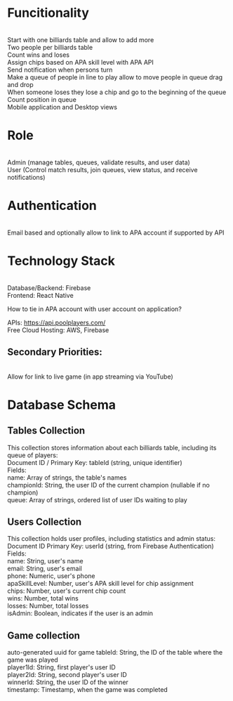 <h1>Funcitionality</h1><br>
Start with one billiards table and allow to add more<br>
Two people per billiards table<br>
Count wins and loses<br>
Assign chips based on APA skill level with APA API<br>
Send notification when persons turn<br>
Make a queue of people in line to play allow to move people in queue drag and drop<br>
When someone loses they lose a chip and go to the beginning of the queue<br>
Count position in queue<br>
Mobile application and Desktop views<br>

<h1>Role</h1><br>
Admin (manage tables, queues, validate results, and user data)<br>
User (Control match results, join queues, view status, and receive notifications)<br>

<h1>Authentication</h1><br>
Email based and optionally allow to link to APA account if supported by API<br>

<h1>Technology Stack</h1><br>
Database/Backend: Firebase<br>
Frontend: React Native<br>

How to tie in APA account with user account on application?

APIs: https://api.poolplayers.com/<br>
Free Cloud Hosting: AWS, Firebase<br>

<h2>Secondary Priorities:</h2><br>
Allow for link to live game (in app streaming via YouTube)<br>
<h1>Database Schema</h1>
<h2>Tables Collection</h2>
This collection stores information about each billiards table, including its queue of players:<br>
Document ID / Primary Key: tableId (string, unique identifier)<br>
Fields:<br>
name: Array of strings, the table's names<br>
championId: String, the user ID of the current champion (nullable if no champion)<br>
queue: Array of strings, ordered list of user IDs waiting to play <br>

<h2>Users Collection</h2>
This collection holds user profiles, including statistics and admin status:<br>
Document ID Primary Key: userId (string, from Firebase Authentication)<br>
Fields:<br>
name: String, user's name<br>
email: String, user's email<br>
phone: Numeric, user's phone <br>
apaSkillLevel: Number, user's APA skill level for chip assignment<br>
chips: Number, user's current chip count<br>
wins: Number, total wins<br>
losses: Number, total losses<br>
isAdmin: Boolean, indicates if the user is an admin<br>


<h2>Game collection</h2>
auto-generated uuid for game
tableId: String, the ID of the table where the game was played<br>
player1Id: String, first player's user ID<br>
player2Id: String, second player's user ID<br>
winnerId: String, the user ID of the winner<br>
timestamp: Timestamp, when the game was completed<br>
